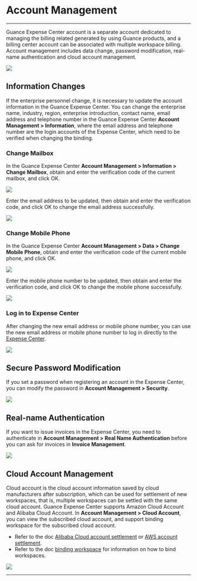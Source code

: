 # Account Management
---

Guance Expense Center account is a separate account dedicated to managing the billing related generated by using Guance products, and a billing center account can be associated with multiple workspace billing. Account management includes data change, password modification, real-name authentication and cloud account management.

![](../img/7.account_1.png)


## Information Changes

If the enterprise personnel change, it is necessary to update the account information in the Guance Expense Center. You can change the enterprise name, industry, region, enterprise introduction, contact name, email address and telephone number in the Guance Expense Center **Account Management > Information**, where the email address and telephone number are the login accounts of the Expense Center, which need to be verified when changing the binding.

### Change Mailbox

In the Guance Expense Center **Account Management > Information > Change Mailbox**, obtain and enter the verification code of the current mailbox, and click OK.

![](../img/7.account_2.png)

Enter the email address to be updated, then obtain and enter the verification code, and click OK to change the email address successfully.

![](../img/7.account_3.png)


### Change Mobile Phone

In the Guance Expense Center **Account Management > Data > Change Mobile Phone**, obtain and enter the verification code of the current mobile phone, and click OK.

![](../img/7.account_4.png)



Enter the mobile phone number to be updated, then obtain and enter the verification code, and click OK to change the mobile phone successfully.



![](../img/7.account_5.png)


### Log in to Expense Center

After changing the new email address or mobile phone number, you can use the new email address or mobile phone number to log in directly to the [Expense Center](https://boss.guance.com/#/signin).

![](../img/7.account_6.png)


## Secure Password Modification

If you set a password when registering an account in the Expense Center, you can modify the password in **Account Management > Security**.

![](../img/7.account_7.png)

## Real-name Authentication

If you want to issue invoices in the Expense Center, you need to authenticate in **Account Management > Real Name Authentication** before you can ask for invoices in **Invoice Management**.

![](../img/7.account_8.png)


## Cloud Account Management

Cloud account is the cloud account information saved by cloud manufacturers after subscription, which can be used for settlement of new workspaces, that is, multiple workspaces can be settled with the same cloud account. Guance Expense Center supports Amazon Cloud Account and Alibaba Cloud Account. In **Account Management > Cloud Account**, you can view the subscribed cloud account, and support binding workspace for the subscribed cloud account.

- Refer to the doc [Alibaba Cloud account settlement](../../billing/billing-account/aliyun-account.md) or [AWS account settlement](../../billing/billing-account/aws-account.md).
- Refer to the doc [binding workspace](../../billing/cost-center/workspace-management.md) for information on how to bind workspaces.

![](../img/15.aws_5.png)


---

